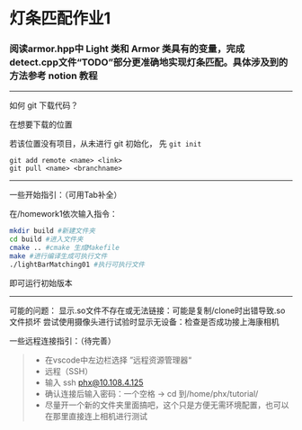 # 灯条匹配作业1

### 阅读armor.hpp中 Light 类和 Armor 类具有的变量，完成detect.cpp文件“TODO”部分更准确地实现灯条匹配。具体涉及到的方法参考 notion 教程

------

如何 git 下载代码？

在想要下载的位置

若该位置没有项目，从未进行 git 初始化， 先 `git init`
```
git add remote <name> <link>
git pull <name> <branchname>
```
------

一些开始指引：（可用Tab补全）

在/homework1依次输入指令：
```bash
mkdir build #新建文件夹
cd build #进入文件夹
cmake .. #cmake 生成Makefile
make #进行编译生成可执行文件
./lightBarMatching01 #执行可执行文件
```
即可运行初始版本

------

可能的问题：
显示.so文件不存在或无法链接：可能是复制/clone时出错导致.so文件损坏
尝试使用摄像头进行试验时显示无设备：检查是否成功接上海康相机

一些远程连接指引：（待完善）
> + 在vscode中左边栏选择 ”远程资源管理器“ 
> + 远程（SSH） 
> + 输入 ssh [phx@10.108.4.125](mailto:phx@10.108.4.125) 
> + 确认连接后输入密码：一个空格 -> cd 到/home/phx/tutorial/
> + 尽量开一个新的文件夹里面搞吧，这个只是方便无需环境配置，也可以在那里直接连上相机进行测试
> 

